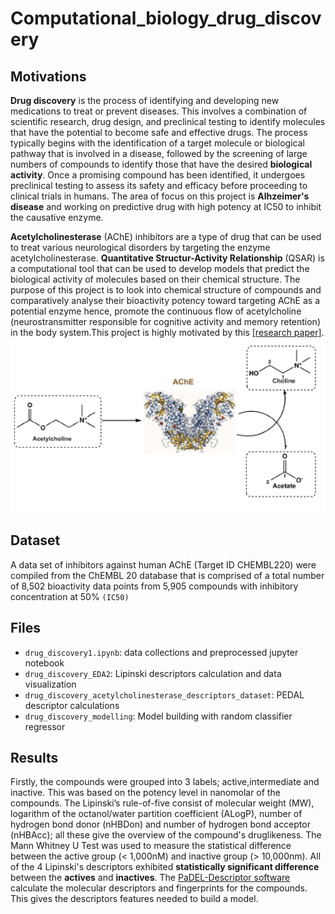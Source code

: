 # Computational_biology_drug_discovery
## Motivations

**Drug discovery** is the process of identifying and developing new medications to treat or prevent diseases. This involves a combination of scientific research, drug design, and preclinical testing to identify molecules that have the potential to become safe and effective drugs. The process typically begins with the identification of a target molecule or biological pathway that is involved in a disease, followed by the screening of large numbers of compounds to identify those that have the desired **biological activity**. Once a promising compound has been identified, it undergoes preclinical testing to assess its safety and efficacy before proceeding to clinical trials in humans. The area of focus on this project is **Alhzeimer's disease** and working on predictive drug with high potency at IC50 to inhibit the causative enzyme.

**Acetylcholinesterase** (AChE) inhibitors are a type of drug that can be used to treat various neurological disorders by targeting the enzyme acetylcholinesterase. **Quantitative Structur-Activity Relationship** (QSAR) is a computational tool that can be used to develop models that predict the biological activity of molecules based on their chemical structure. The purpose of this project is to look into chemical structure of compounds and comparatively analyse their bioactivity potency toward targeting AChE as a potential enzyme hence, promote the continuous flow of acetylcholine (neurostransmitter responsible for cognitive activity and memory retention) in the body system.This project is highly motivated by this [[research paper]](https://peerj.com/articles/2322/).
![image](/images/image2.png)

## Dataset

A data set of inhibitors against human AChE (Target ID CHEMBL220) were compiled from the ChEMBL 20 database that is comprised of a total number of 8,502 bioactivity data points from 5,905 compounds with inhibitory concentration at 50% `(IC50)`

## Files

- `drug_discovery1.ipynb`: data collections and preprocessed jupyter notebook
- `drug_discovery_EDA2`: Lipinski descriptors calculation and data visualization
- `drug_discovery_acetylcholinesterase_descriptors_dataset`: PEDAL descriptor calculations
- `drug_discovery_modelling`: Model building with random classifier regressor

## Results

Firstly, the compounds were grouped into 3 labels; active,intermediate and inactive. This was based on the potency level in nanomolar of the compounds. The Lipinski’s rule-of-five consist of molecular weight (MW), logarithm of the octanol/water partition coefficient (ALogP), number of hydrogen bond donor (nHBDon) and number of hydrogen bond acceptor (nHBAcc); all these give the overview of the compound's druglikeness.
The Mann Whitney U Test was used to measure the statistical difference between the active group (< 1,000nM) and inactive group (> 10,000nm). All of the 4 Lipinski's descriptors exhibited **statistically significant difference** between the **actives** and **inactives**. The [PaDEL-Descriptor software](https://onlinelibrary.wiley.com/doi/10.1002/jcc.21707) calculate the molecular descriptors and fingerprints for the compounds. This gives the descriptors features needed to build a model.
